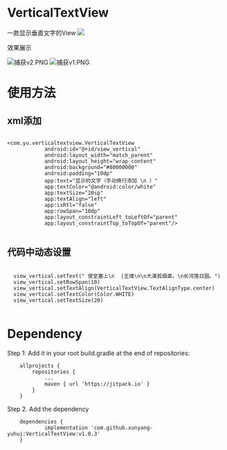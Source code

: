 # VerticalTextView
一款显示垂直文字的View
[![](https://jitpack.io/v/xunyang-yuhui/VerticalTextView.svg)](https://jitpack.io/#xunyang-yuhui/VerticalTextView)

效果展示

![捕获v2.PNG](https://i.loli.net/2020/12/04/9iy6pnrqHeaAKwL.png)
![捕获v1.PNG](https://i.loli.net/2020/12/04/2BKXvO19bmYUfr7.png)

# 使用方法
## xml添加

```

<com.yu.verticaltextview.VerticalTextView
            android:id="@+id/view_vertical"
            android:layout_width="match_parent"
            android:layout_height="wrap_content"
            android:background="#80000000"
            android:padding="10dp"
            app:text="显示的文字（手动换行添加 \n ）"
            app:textColor="@android:color/white"
            app:textSize="20sp"
            app:textAlign="left"
            app:isRtl="false"
            app:rowSpan="10dp"
            app:layout_constraintLeft_toLeftOf="parent"
            app:layout_constraintTop_toTopOf="parent"/>
            
```

## 代码中动态设置
```

  view_vertical.setText(" 使至塞上\n  |王维\n\n大漠孤烟直，\n长河落日圆。")
  view_vertical.setRowSpan(10)
  view_vertical.setTextAlign(VerticalTextView.TextAlignType.center)
  view_vertical.setTextColor(Color.WHITE)
  view_vertical.setTextSize(20)
  
```


# Dependency
Step 1: Add it in your root build.gradle at the end of repositories:
```
    allprojects {
		repositories {
			...
			maven { url 'https://jitpack.io' }
		}
	}
```
Step 2. Add the dependency
```
    dependencies {
	        implementation 'com.github.xunyang-yuhui:VerticalTextView:v1.0.3'
	}
```

